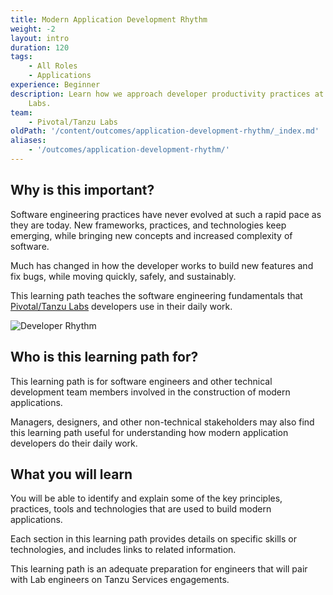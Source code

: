 ```yaml
---
title: Modern Application Development Rhythm
weight: -2
layout: intro
duration: 120
tags:
    - All Roles
    - Applications
experience: Beginner
description: Learn how we approach developer productivity practices at Tanzu
    Labs.
team:
    - Pivotal/Tanzu Labs
oldPath: '/content/outcomes/application-development-rhythm/_index.md'
aliases:
    - '/outcomes/application-development-rhythm/'
---
```


## Why is this important?

Software engineering practices have never evolved at such a rapid pace
as they are today.
New frameworks, practices, and technologies keep emerging,
while bringing new concepts and increased complexity of software.

Much has changed in how the developer works to build new features and
fix bugs,
while moving quickly,
safely,
and sustainably.

This learning path teaches the software engineering fundamentals that
[Pivotal/Tanzu Labs](https://en.wikipedia.org/wiki/Pivotal_Labs) developers use in
their daily work.

![Developer Rhythm](/images/outcomes/application-development-rhythm/developer-rhythm.jpg)

## Who is this learning path for?

This learning path is for software engineers and other technical
development team members involved in the construction of modern
applications.

Managers, designers, and other non-technical stakeholders may also find
this learning path useful for understanding how modern application
developers do their daily work.

## What you will learn

You will be able to identify and explain some of the key principles, practices, tools and technologies that are used to build modern applications.

Each section in this learning path provides details on specific skills or technologies, and includes links to related information.

This learning path is an adequate preparation for engineers that will pair with Lab engineers on Tanzu Services engagements.
